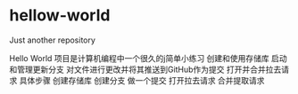 # hellow-world
Just another repository

Hello World 项目是计算机编程中一个很久的j简单小练习
    创建和使用存储库
    启动和管理更新分支
    对文件进行更改并将其推送到GitHub作为提交
    打开并合并拉去请求
    具体步骤
    创建存储库
    创建分支
    做一个提交
    打开拉去请求
    合并提取请求
